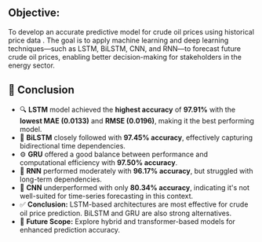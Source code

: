## Objective:
To develop an accurate predictive model for crude oil prices using historical price data . The goal is to apply machine learning and deep learning techniques—such as LSTM, BiLSTM, CNN, and RNN—to forecast future crude oil prices, enabling better decision-making for stakeholders in the energy sector.

## 📌 Conclusion

- 🔍 **LSTM** model achieved the **highest accuracy** of **97.91%** with the **lowest MAE (0.0133)** and **RMSE (0.0196)**, making it the best performing model.
- 🔁 **BiLSTM** closely followed with **97.45% accuracy**, effectively capturing bidirectional time dependencies.
- ⚙️ **GRU** offered a good balance between performance and computational efficiency with **97.50% accuracy**.
- 🔄 **RNN** performed moderately with **96.17% accuracy**, but struggled with long-term dependencies.
- 🧱 **CNN** underperformed with only **80.34% accuracy**, indicating it's not well-suited for time-series forecasting in this context.
- ✅ **Conclusion:** LSTM-based architectures are most effective for crude oil price prediction. BiLSTM and GRU are also strong alternatives.
- 🚀 **Future Scope:** Explore hybrid and transformer-based models for enhanced prediction accuracy.


